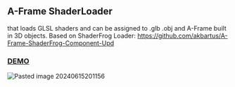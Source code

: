## A-Frame ShaderLoader 
that loads GLSL shaders and can be assigned to .glb .obj and A-Frame built in 3D objects.
Based on ShaderFrog Loader: https://github.com/akbartus/A-Frame-ShaderFrog-Component-Upd

### [DEMO](https://a-frame-shaderloader.glitch.me)

![Pasted image 20240615201156](https://github.com/Alvis1/a-frame-shaderloader/assets/28161082/d1e69f4d-f35e-46a6-877f-d9ba5d4b1153)

